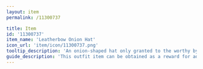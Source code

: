 ```yaml
---
layout: item
permalink: /11300737

title: Item
id: '11300737'
item_name: 'Leatherbow Onion Hat'
icon_url: 'item/icon/11300737.png'
tooltip_description: 'An onion-shaped hat only granted to the worthy by Leatherbow, the guild that only provides delicious and healthy Cooking Ingredients.'
guide_description: 'This outfit item can be obtained as a reward for advancing in farming mastery. Outfit items replace the look of your gear when equipped. '
---
```

